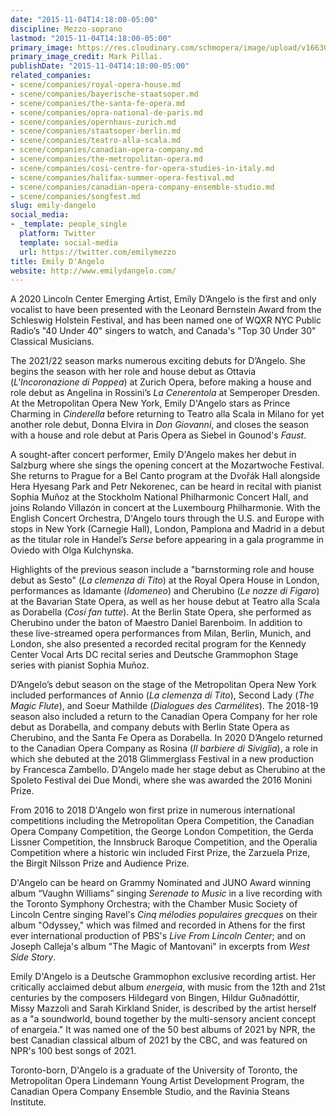 ```yaml
---
date: "2015-11-04T14:18:00-05:00"
discipline: Mezzo-soprano
lastmod: "2015-11-04T14:18:00-05:00"
primary_image: https://res.cloudinary.com/schmopera/image/upload/v1663076526/media/2022/09/EmilyDAngelo_Mark-Pillai_kxmue3.jpg
primary_image_credit: Mark Pillai.
publishDate: "2015-11-04T14:18:00-05:00"
related_companies:
- scene/companies/royal-opera-house.md
- scene/companies/bayerische-staatsoper.md
- scene/companies/the-santa-fe-opera.md
- scene/companies/opra-national-de-paris.md
- scene/companies/opernhaus-zurich.md
- scene/companies/staatsoper-berlin.md
- scene/companies/teatro-alla-scala.md
- scene/companies/canadian-opera-company.md
- scene/companies/the-metropolitan-opera.md
- scene/companies/cosi-centre-for-opera-studies-in-italy.md
- scene/companies/halifax-summer-opera-festival.md
- scene/companies/canadian-opera-company-ensemble-studio.md
- scene/companies/songfest.md
slug: emily-dangelo
social_media:
- _template: people_single
  platform: Twitter
  template: social-media
  url: https://twitter.com/emilymezzo
title: Emily D'Angelo
website: http://www.emilydangelo.com/
---
```

A 2020 Lincoln Center Emerging Artist, Emily D’Angelo is the first and only vocalist to have been presented with the Leonard Bernstein Award from the Schleswig Holstein Festival, and has been named one of WQXR NYC Public Radio’s "40 Under 40" singers to watch, and Canada's "Top 30 Under 30" Classical Musicians.  

The 2021/22 season marks numerous exciting debuts for D’Angelo.  She begins the season with her role and house debut as Ottavia (_L'Incoronazione di Poppea_) at Zurich Opera, before making a house and role  debut as Angelina in Rossini’s _La Cenerentola_ at Semperoper Dresden. At the Metropolitan Opera New York, Emily D'Angelo stars as Prince Charming in _Cinderella_ before returning to Teatro alla Scala in Milano for yet another role debut, Donna Elvira in _Don Giovanni_, and closes the season with a house and role debut at Paris Opera as Siebel in Gounod's _Faust_.

A sought-after concert performer, Emily D'Angelo makes her debut in Salzburg where she sings the opening concert at the Mozartwoche Festival.  She returns to Prague for a Bel Canto program at the Dvořák Hall alongside Hera Hyesang Park and Petr Nekorenec, can be heard in recital with pianist Sophia Muñoz at the Stockholm National Philharmonic Concert Hall, and joins Rolando Villazón in concert at the Luxembourg Philharmonie.  With the English Concert Orchestra,  D'Angelo tours through the U.S. and Europe with stops in New York (Carnegie Hall), London, Pamplona and Madrid in a debut as the titular role in Handel’s _Serse_ before appearing in a gala programme in Oviedo with Olga Kulchynska.

Highlights of the previous season include a "barnstorming role and house debut as Sesto" (_La clemenza di Tito_) at the Royal Opera House in London, performances as Idamante (_Idomeneo_) and Cherubino (_Le nozze di Figaro_) at the Bavarian State Opera, as well as her house debut at Teatro alla Scala as Dorabella (_Cosí fan tutte_).  At the Berlin State Opera, she performed as Cherubino under the baton of Maestro Daniel Barenboim.  In addition to these live-streamed opera performances from Milan, Berlin, Munich, and London, she also presented a recorded recital program for the Kennedy Center Vocal Arts DC recital series and Deutsche Grammophon Stage series with pianist Sophia Muñoz. 

D’Angelo’s debut season on the stage of the Metropolitan Opera New York included performances of Annio (_La clemenza di Tito_), Second Lady (_The Magic Flute_), and Soeur Mathilde (_Dialogues des Carmélites_). The 2018-19 season also included a return to the Canadian Opera Company for her role debut as Dorabella, and company debuts with Berlin State Opera as Cherubino, and the Santa Fe Opera as Dorabella.  In 2020 D’Angelo returned to the Canadian Opera Company as Rosina (_Il barbiere di Siviglia_), a role in which she debuted at the 2018 Glimmerglass Festival in a new production by Francesca Zambello.  D'Angelo made her stage debut as Cherubino at the Spoleto Festival dei Due Mondi, where she was awarded the 2016 Monini Prize.

From 2016 to 2018 D'Angelo won first prize in numerous international competitions including the Metropolitan Opera Competition, the Canadian Opera Company Competition, the George London Competition, the Gerda Lissner Competition, the Innsbruck Baroque Competition, and the Operalia Competition where a historic win included First Prize, the Zarzuela Prize, the Birgit Nilsson Prize and Audience Prize. 

D'Angelo can be heard on Grammy Nominated and JUNO Award winning album “Vaughn Williams” singing _Serenade to Music_ in a live recording with the Toronto Symphony Orchestra; with the Chamber Music Society of Lincoln Centre singing Ravel's _Cinq mélodies populaires grecques_ on their album "Odyssey," which was filmed and recorded in Athens for the first ever international production of PBS's _Live From Lincoln Center_; and on Joseph Calleja's album "The Magic of Mantovani" in excerpts from _West Side Story_.  

Emily D'Angelo is a Deutsche Grammophon exclusive recording artist.  Her critically acclaimed debut album _energeia_, with music from the 12th and 21st centuries by the composers Hildegard von Bingen, Hildur Guðnadóttir, Missy Mazzoli and Sarah Kirkland Snider, is described by the artist herself as a "a soundworld, bound together by the multi-sensory ancient concept of enargeia." It was named one of the 50 best albums of 2021 by NPR, the best Canadian classical album of 2021 by the CBC, and was featured on NPR's 100 best songs of 2021. 

Toronto-born, D'Angelo is a graduate of the University of Toronto, the Metropolitan Opera Lindemann Young Artist Development Program, the Canadian Opera Company Ensemble Studio, and the Ravinia Steans Institute.
